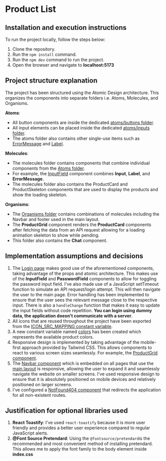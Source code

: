 # Product List

## Installation and execution instructions

To run the project locally, follow the steps below:

1. Clone the repository.
2. Run the `npm install` command.
3. Run the `npm dev` command to run the project.
4. Open the browser and navigate to **localhost:5173**

## Project structure explanation

The project has been structured using the Atomic Design architecture. This organizes the components into separate folders i.e. Atoms, Molecules, and Organisms.

**Atoms**:

- All button components are inside the dedicated [atoms/buttons folder](/src/shared/components/atoms/buttons).
- All input elements can be placed inside the dedicated [atoms/inputs folder](/src/shared/components/atoms/inputs).
- The atoms folder also contains other single-use items such as [ErrorMessage](/src/shared/components/atoms/ErrorMessage.tsx) and [Label](/src/shared/components/atoms/Label.tsx).

**Molecules**:

- The molecules folder contains components that combine individual components from the [Atoms folder](/src/shared/components/atoms).
- For example, the [InputField](/src/shared/components/molecules/InputField.tsx) component combines **Input**, **Label**, and **ErrorMessage**.
- The molecules folder also contains the ProductCard and ProductSkeleton components that are used to display the products and show the loading skeleton.

**Organisms**:

- The [Organisms folder](/src/shared/components/organisms/) contains combinations of molecules including the Navbar and footer used in the main layout.
- The **ProductGrid** component renders the **ProductCard** components after fetching the data from an API request allowing for a loading animation skeleton to show while pending.
- This folder also contains the **Chat** component.

## Implementation assumptions and decisions

1. The [Login page](/src/pages/Login.tsx) makes good use of the aforementioned components, taking advantage of the props and atomic architecture. This makes use of the **InputField** and **PasswordField** components to allow for toggling the password input field. I've also made use of a JavaScript setTimeout function to simulate an API request/login attempt. This will then navigate the user to the main page. Error handling has been implemented to ensure that the user sees the relevant message close to the respective input. There is also a `handleChange` function that makes it easy to update the input fields without code repetition. **You can login using dummy data, the application doesn't communicate with a server**.
2. All icons that are reused throughout the project have been exported from the [ICON_SRC_MAPPING constant variable](/src/shared/constants/iconSrcMapping.ts).
3. A new constant variable named [colors](/src/shared/constants/colors.ts) has been created which represents the available product colors.
4. Responsive design is implemented by taking advantage of the mobile-first approach provided by Tailwind CSS. This allows components to react to various screen sizes seamlessly. For example, the [ProductGrid component](/src/shared/components/organisms/ProductGrid.tsx).
5. The [Navbar component](/src/shared/components/organisms/Navbar.tsx) which is embedded on all pages that use the [main layout](/src/shared/layouts/MainLayout.tsx) is responsive, allowing the user to expand it and seamlessly navigate the website on smaller screens. I've used responsive design to ensure that it is absolutely positioned on mobile devices and relatively positioned on larger screens.
6. I've configured a [NotFound404 component](/src/pages/NotFound404.tsx) that redirects the application for all non-existent routes.

## Justification for optional libraries used

1. **React Toastify**: I've used `react-toastify` because it is more user friendly and provides a better user experience compared to regular JavaScript alerts.
2. **@Font Source Pretendard**: Using the `@fontsource/pretendard`is the recommended and most convenient method of installing pretendard. This allows me to apply the font family to the body element inside **index.css**
